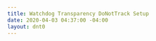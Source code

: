 ```yaml
---
title: Watchdog Transparency DoNotTrack Setup
date: 2020-04-03 04:37:00 -04:00
layout: dnt0
---
```


